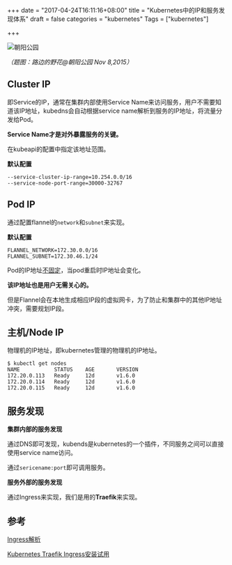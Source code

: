 +++
date = "2017-04-24T16:11:16+08:00"
title = "Kubernetes中的IP和服务发现体系"
draft = false
categories = "kubernetes"
Tags = ["kubernetes"]

+++

![朝阳公园](http://olz1di9xf.bkt.clouddn.com/20151108011.jpg)

*（题图：路边的野花@朝阳公园 Nov 8,2015）*

## Cluster IP

即Service的IP，通常在集群内部使用Service Name来访问服务，用户不需要知道该IP地址，kubedns会自动根据service name解析到服务的IP地址，将流量分发给Pod。

**Service Name才是对外暴露服务的关键。**

在kubeapi的配置中指定该地址范围。

**默认配置**

```
--service-cluster-ip-range=10.254.0.0/16
--service-node-port-range=30000-32767
```

## Pod IP

通过配置flannel的`network`和`subnet`来实现。

**默认配置**

```
FLANNEL_NETWORK=172.30.0.0/16
FLANNEL_SUBNET=172.30.46.1/24
```

Pod的IP地址<u>不固定</u>，当pod重启时IP地址会变化。

**该IP地址也是用户无需关心的。**

但是Flannel会在本地生成相应IP段的虚拟网卡，为了防止和集群中的其他IP地址冲突，需要规划IP段。

## 主机/Node IP

物理机的IP地址，即kubernetes管理的物理机的IP地址。

```
$ kubectl get nodes
NAME           STATUS    AGE       VERSION
172.20.0.113   Ready     12d       v1.6.0
172.20.0.114   Ready     12d       v1.6.0
172.20.0.115   Ready     12d       v1.6.0
```

## 服务发现

**集群内部的服务发现**

通过DNS即可发现，kubends是kubernetes的一个插件，不同服务之间可以直接使用service name访问。

通过`sericename:port`即可调用服务。

**服务外部的服务发现**

通过Ingress来实现，我们是用的**Traefik**来实现。

## 参考

[Ingress解析](https://jimmysong.io/blogs/kubernetes-ingress-resource/)

[Kubernetes Traefik Ingress安装试用](https://jimmysong.io/blogs/traefik-ingress-installation/)

